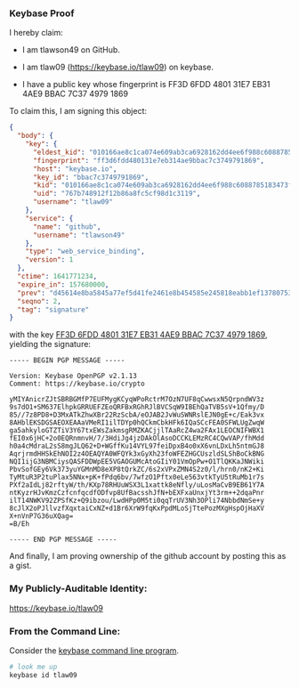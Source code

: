 ### Keybase Proof

I hereby claim:

  * I am tlawson49 on GitHub.
  
  * I am tlaw09 (https://keybase.io/tlaw09) on keybase.
  
  * I have a public key whose fingerprint is FF3D 6FDD 4801 31E7 EB31  4AE9 BBAC 7C37 4979 1869

To claim this, I am signing this object:

```json
{
  "body": {
    "key": {
      "eldest_kid": "010166ae8c1ca074e609ab3ca6928162dd4ee6f988c6088785183473f4eb270193fc0a",
      "fingerprint": "ff3d6fdd480131e7eb314ae9bbac7c3749791869",
      "host": "keybase.io",
      "key_id": "bbac7c3749791869",
      "kid": "010166ae8c1ca074e609ab3ca6928162dd4ee6f988c6088785183473f4eb270193fc0a",
      "uid": "767b748912f12b86a8fc5cf98d1c3119",
      "username": "tlaw09"
    },
    "service": {
      "name": "github",
      "username": "tlawson49"
    },
    "type": "web_service_binding",
    "version": 1
  },
  "ctime": 1641771234,
  "expire_in": 157680000,
  "prev": "d45614e8ba5845a77ef5d41fe2461e8b454585e245818eabb1ef137807532b3a",
  "seqno": 2,
  "tag": "signature"
}
```

with the key [FF3D 6FDD 4801 31E7 EB31  4AE9 BBAC 7C37 4979 1869](https://keybase.io/tlaw09), yielding the signature:

```
----- BEGIN PGP MESSAGE -----

Version: Keybase OpenPGP v2.1.13
Comment: https://keybase.io/crypto

yMIYAnicrZJtSBRBGMfP7EUFMygKCyqWPoRctrM7OzN7UF8qCwwsxN5QrpndWV3z
9s7dO1+SM637ElhpkGRRUEFZEoQRFBxRGhRJlBVCSqW9IBEhQaTVB5sV+1Qfmy/D
85//7z8PD8+D3MxATkZhwXBr22RzScbA/eOJAB2JvWuSWNRslEJN0gE+c/Eak3vx
8AHblEKSDGSAEOXEAAaVMeRI1ilTDYp0hQCkmCbkHFk6IQaSCcFEA0SFWLUgZwqW
ga5ahkyloGTZTiV3Y67txEWsZakmsgRMZKACjjlTAaRcZ4wa2FAx1LEOCNIFWBX1
fEI0x6jHC+2o0EQRnmnvH/7/3HdiJg4jzDAkOlAsoDCCKLEMzRC4CQwVAP/fhMdd
h0a4cMdraL2sS8mgJLQ62+D+WGffKu14VYL97feiDpxB4o0xX6vnLDxLh5ntmGJ8
AqrjrmdHHSkEhNOI2z4OEAQYA0WFQYk3xGyXh23foWFEZHGCUszldSLShBoCkBNG
NQI1ijG3NBMCiysQASFDDWpEE5VGAOGUMcAtoGIiY01VmOpPw+O1TlQKKaJNWiki
PbvSofGEy6Vk373yuYGMnMD8eXP8tQrkZC/6s2xVPxZMN4S2z0/l/hrn0/nK2+Ki
TyMtuR3P2tuPlax5NNx+pK+fPdq6bv/7wfzO1Pftx0eLe563vtkTyU5tRuMb1r7s
PXf2aIdLj82rftyW/th/KXp78RHUuWSX3L1xattk8eNfly/uLosMaCvB9EB61Y7A
ntKyzrHJvKmzCzfcnfqcdfODfvp8UfBacsshJfN+bEXFxaUnxjYt3rm++2dqaPnr
ilT14NWKV92ZPSfKz+Q9ibzou/LwdHPp0M5ti0qqTrUV3Nh3OPli74NbbdNmSe+y
8cJlX2oPJllvzfXqxtaiCxNZ+d1Br6XrW9fqKxPpdMLoSjTtePozMXgHspOjHaXV
X+nVnP7G36uXQag=
=B/Eh

----- END PGP MESSAGE -----

```
And finally, I am proving ownership of the github account by posting this as a gist.

### My Publicly-Auditable Identity:

https://keybase.io/tlaw09

### From the Command Line:

Consider the [keybase command line program](https://keybase.io/download).

```bash
# look me up
keybase id tlaw09
```
